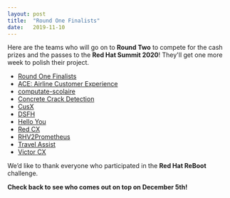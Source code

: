 ```yaml
---
layout: post
title:  "Round One Finalists"
date:   2019-11-10
---
```


Here are the teams who will go on to **Round Two** to compete for the cash prizes and the passes to the **Red Hat Summit 2020**! They'll get one more week to polish their project.

 - [Round One Finalists](https://devpost.com/software/ace-airline-customer-experience)
 - [ACE: Airline Customer Experience](https://devpost.com/software/computate-scolaire)
 - [computate-scolaire](https://devpost.com/software/concrete-crack-detection-for-structural-audit-b4ir1z)
 - [Concrete Crack Detection](https://devpost.com/software/concrete-crack-detection-for-structural-audit-b4ir1z)
 - [CusX](https://devpost.com/software/cusx)
 - [DSFH](https://devpost.com/software/d-s-f-h)
 - [Hello You](https://devpost.com/software/helloyou)
 - [Red CX](https://devpost.com/software/red-cx)
 - [RHV2Prometheus](https://devpost.com/software/rhv2prometheus)
 - [Travel Assist](https://devpost.com/software/travel-assist-y0c1ex)
 - [Victor CX](https://devpost.com/software/victorcx)

 We’d like to thank everyone who participated in the **Red Hat ReBoot** challenge.

**Check back to see who comes out on top on December 5th!**